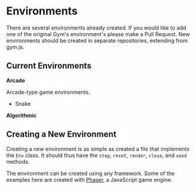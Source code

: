 # Environments

There are several environments already created. If you would like to add one of the original Gym's environment's please make a Pull Request. New environments should be created in separate repositories, extending from gym.js.

## Current Environments

__Arcade__

Arcade-type game environments.

- Snake

__Algorithmic__



## Creating a New Environment

Creating a new environment is as simple as created a file that implements the `Env` class. It should thus have the `step`, `reset`, `render`, `close`, and `seed` methods.

The environment can be created using any framework. Some of the examples here are created with [Phaser](), a JavaScript game engine.
